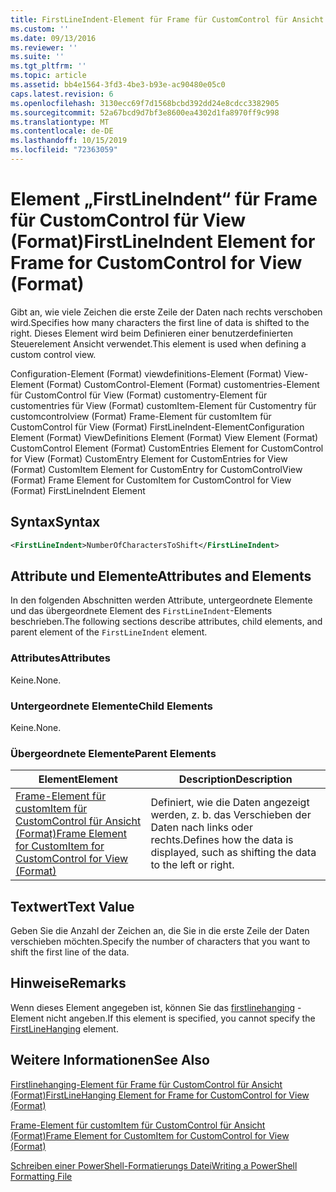 ```yaml
---
title: FirstLineIndent-Element für Frame für CustomControl für Ansicht (Format) | Microsoft-Dokumentation
ms.custom: ''
ms.date: 09/13/2016
ms.reviewer: ''
ms.suite: ''
ms.tgt_pltfrm: ''
ms.topic: article
ms.assetid: bb4e1564-3fd3-4be3-b93e-ac90480e05c0
caps.latest.revision: 6
ms.openlocfilehash: 3130ecc69f7d1568bcbd392dd24e8cdcc3382905
ms.sourcegitcommit: 52a67bcd9d7bf3e8600ea4302d1fa8970ff9c998
ms.translationtype: MT
ms.contentlocale: de-DE
ms.lasthandoff: 10/15/2019
ms.locfileid: "72363059"
---
```

# <a name="firstlineindent-element-for-frame-for-customcontrol-for-view-format"></a><span data-ttu-id="2e702-102">Element „FirstLineIndent“ für Frame für CustomControl für View (Format)</span><span class="sxs-lookup"><span data-stu-id="2e702-102">FirstLineIndent Element for Frame for CustomControl for View (Format)</span></span>

<span data-ttu-id="2e702-103">Gibt an, wie viele Zeichen die erste Zeile der Daten nach rechts verschoben wird.</span><span class="sxs-lookup"><span data-stu-id="2e702-103">Specifies how many characters the first line of data is shifted to the right.</span></span> <span data-ttu-id="2e702-104">Dieses Element wird beim Definieren einer benutzerdefinierten Steuerelement Ansicht verwendet.</span><span class="sxs-lookup"><span data-stu-id="2e702-104">This element is used when defining a custom control view.</span></span>

<span data-ttu-id="2e702-105">Configuration-Element (Format) viewdefinitions-Element (Format) View-Element (Format) CustomControl-Element (Format) customentries-Element für CustomControl für View (Format) customentry-Element für customentries für View (Format) customItem-Element für Customentry für customcontrolview (Format) Frame-Element für customItem für CustomControl für View (Format) FirstLineIndent-Element</span><span class="sxs-lookup"><span data-stu-id="2e702-105">Configuration Element (Format) ViewDefinitions Element (Format) View Element (Format) CustomControl Element (Format) CustomEntries Element for CustomControl for View (Format) CustomEntry Element for CustomEntries for View (Format) CustomItem Element for CustomEntry for CustomControlView (Format) Frame Element for CustomItem for CustomControl for View (Format) FirstLineIndent Element</span></span>

## <a name="syntax"></a><span data-ttu-id="2e702-106">Syntax</span><span class="sxs-lookup"><span data-stu-id="2e702-106">Syntax</span></span>

```xml
<FirstLineIndent>NumberOfCharactersToShift</FirstLineIndent>
```

## <a name="attributes-and-elements"></a><span data-ttu-id="2e702-107">Attribute und Elemente</span><span class="sxs-lookup"><span data-stu-id="2e702-107">Attributes and Elements</span></span>

<span data-ttu-id="2e702-108">In den folgenden Abschnitten werden Attribute, untergeordnete Elemente und das übergeordnete Element des `FirstLineIndent`-Elements beschrieben.</span><span class="sxs-lookup"><span data-stu-id="2e702-108">The following sections describe attributes, child elements, and parent element of the `FirstLineIndent` element.</span></span>

### <a name="attributes"></a><span data-ttu-id="2e702-109">Attributes</span><span class="sxs-lookup"><span data-stu-id="2e702-109">Attributes</span></span>

<span data-ttu-id="2e702-110">Keine.</span><span class="sxs-lookup"><span data-stu-id="2e702-110">None.</span></span>

### <a name="child-elements"></a><span data-ttu-id="2e702-111">Untergeordnete Elemente</span><span class="sxs-lookup"><span data-stu-id="2e702-111">Child Elements</span></span>

<span data-ttu-id="2e702-112">Keine.</span><span class="sxs-lookup"><span data-stu-id="2e702-112">None.</span></span>

### <a name="parent-elements"></a><span data-ttu-id="2e702-113">Übergeordnete Elemente</span><span class="sxs-lookup"><span data-stu-id="2e702-113">Parent Elements</span></span>

|<span data-ttu-id="2e702-114">Element</span><span class="sxs-lookup"><span data-stu-id="2e702-114">Element</span></span>|<span data-ttu-id="2e702-115">Description</span><span class="sxs-lookup"><span data-stu-id="2e702-115">Description</span></span>|
|-------------|-----------------|
|[<span data-ttu-id="2e702-116">Frame-Element für customItem für CustomControl für Ansicht (Format)</span><span class="sxs-lookup"><span data-stu-id="2e702-116">Frame Element for CustomItem for CustomControl for View (Format)</span></span>](./frame-element-for-customitem-for-customcontrol-for-view-format.md)|<span data-ttu-id="2e702-117">Definiert, wie die Daten angezeigt werden, z. b. das Verschieben der Daten nach links oder rechts.</span><span class="sxs-lookup"><span data-stu-id="2e702-117">Defines how the data is displayed, such as shifting the data to the left or right.</span></span>|

## <a name="text-value"></a><span data-ttu-id="2e702-118">Textwert</span><span class="sxs-lookup"><span data-stu-id="2e702-118">Text Value</span></span>

<span data-ttu-id="2e702-119">Geben Sie die Anzahl der Zeichen an, die Sie in die erste Zeile der Daten verschieben möchten.</span><span class="sxs-lookup"><span data-stu-id="2e702-119">Specify the number of characters that you want to shift the first line of the data.</span></span>

## <a name="remarks"></a><span data-ttu-id="2e702-120">Hinweise</span><span class="sxs-lookup"><span data-stu-id="2e702-120">Remarks</span></span>

<span data-ttu-id="2e702-121">Wenn dieses Element angegeben ist, können Sie das [firstlinehanging](./firstlinehanging-element-for-frame-for-customcontrol-for-view-format.md) -Element nicht angeben.</span><span class="sxs-lookup"><span data-stu-id="2e702-121">If this element is specified, you cannot specify the [FirstLineHanging](./firstlinehanging-element-for-frame-for-customcontrol-for-view-format.md) element.</span></span>

## <a name="see-also"></a><span data-ttu-id="2e702-122">Weitere Informationen</span><span class="sxs-lookup"><span data-stu-id="2e702-122">See Also</span></span>

[<span data-ttu-id="2e702-123">Firstlinehanging-Element für Frame für CustomControl für Ansicht (Format)</span><span class="sxs-lookup"><span data-stu-id="2e702-123">FirstLineHanging Element for Frame for CustomControl for View (Format)</span></span>](./firstlinehanging-element-for-frame-for-customcontrol-for-view-format.md)

[<span data-ttu-id="2e702-124">Frame-Element für customItem für CustomControl für Ansicht (Format)</span><span class="sxs-lookup"><span data-stu-id="2e702-124">Frame Element for CustomItem for CustomControl for View (Format)</span></span>](./frame-element-for-customitem-for-customcontrol-for-view-format.md)

[<span data-ttu-id="2e702-125">Schreiben einer PowerShell-Formatierungs Datei</span><span class="sxs-lookup"><span data-stu-id="2e702-125">Writing a PowerShell Formatting File</span></span>](./writing-a-powershell-formatting-file.md)
